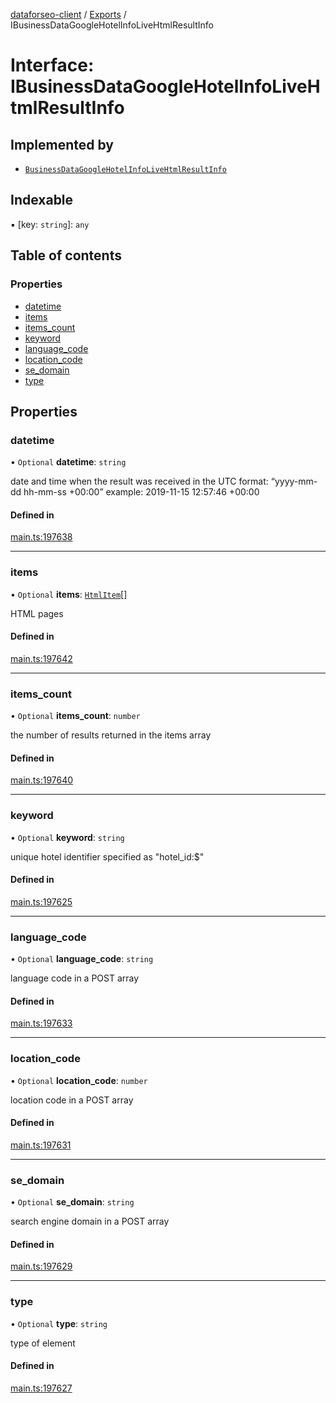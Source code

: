 [dataforseo-client](../README.md) / [Exports](../modules.md) / IBusinessDataGoogleHotelInfoLiveHtmlResultInfo

# Interface: IBusinessDataGoogleHotelInfoLiveHtmlResultInfo

## Implemented by

- [`BusinessDataGoogleHotelInfoLiveHtmlResultInfo`](../classes/BusinessDataGoogleHotelInfoLiveHtmlResultInfo.md)

## Indexable

▪ [key: `string`]: `any`

## Table of contents

### Properties

- [datetime](IBusinessDataGoogleHotelInfoLiveHtmlResultInfo.md#datetime)
- [items](IBusinessDataGoogleHotelInfoLiveHtmlResultInfo.md#items)
- [items\_count](IBusinessDataGoogleHotelInfoLiveHtmlResultInfo.md#items_count)
- [keyword](IBusinessDataGoogleHotelInfoLiveHtmlResultInfo.md#keyword)
- [language\_code](IBusinessDataGoogleHotelInfoLiveHtmlResultInfo.md#language_code)
- [location\_code](IBusinessDataGoogleHotelInfoLiveHtmlResultInfo.md#location_code)
- [se\_domain](IBusinessDataGoogleHotelInfoLiveHtmlResultInfo.md#se_domain)
- [type](IBusinessDataGoogleHotelInfoLiveHtmlResultInfo.md#type)

## Properties

### datetime

• `Optional` **datetime**: `string`

date and time when the result was received
in the UTC format: “yyyy-mm-dd hh-mm-ss +00:00”
example:
2019-11-15 12:57:46 +00:00

#### Defined in

[main.ts:197638](https://github.com/dataforseo/TypeScriptClient/blob/7ca1aa4/main.ts#L197638)

___

### items

• `Optional` **items**: [`HtmlItem`](../classes/HtmlItem.md)[]

HTML pages

#### Defined in

[main.ts:197642](https://github.com/dataforseo/TypeScriptClient/blob/7ca1aa4/main.ts#L197642)

___

### items\_count

• `Optional` **items\_count**: `number`

the number of results returned in the items array

#### Defined in

[main.ts:197640](https://github.com/dataforseo/TypeScriptClient/blob/7ca1aa4/main.ts#L197640)

___

### keyword

• `Optional` **keyword**: `string`

unique hotel identifier specified as "hotel_id:$"

#### Defined in

[main.ts:197625](https://github.com/dataforseo/TypeScriptClient/blob/7ca1aa4/main.ts#L197625)

___

### language\_code

• `Optional` **language\_code**: `string`

language code in a POST array

#### Defined in

[main.ts:197633](https://github.com/dataforseo/TypeScriptClient/blob/7ca1aa4/main.ts#L197633)

___

### location\_code

• `Optional` **location\_code**: `number`

location code in a POST array

#### Defined in

[main.ts:197631](https://github.com/dataforseo/TypeScriptClient/blob/7ca1aa4/main.ts#L197631)

___

### se\_domain

• `Optional` **se\_domain**: `string`

search engine domain in a POST array

#### Defined in

[main.ts:197629](https://github.com/dataforseo/TypeScriptClient/blob/7ca1aa4/main.ts#L197629)

___

### type

• `Optional` **type**: `string`

type of element

#### Defined in

[main.ts:197627](https://github.com/dataforseo/TypeScriptClient/blob/7ca1aa4/main.ts#L197627)
